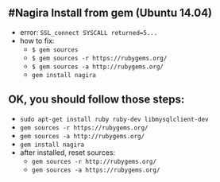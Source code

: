 #Nagira Install from gem (Ubuntu 14.04)
------
- error: `SSL_connect SYSCALL returned=5...`
- how to fix:
	- `$ gem sources`
	- `$ gem sources -r https://rubygems.org/`
	- `$ gem sources -a http://rubygems.org/`
	- `gem install nagira` 

## OK, you should follow those steps:
- `sudo apt-get install ruby ruby-dev libmysqlclient-dev`
- `gem sources -r https://rubygems.org/`
- `gem sources -a http://rubygems.org/`
- `gem install nagira`
- after installed, reset sources:
	- `gem sources -r http://rubygems.org/`
	- `gem sources -a https://rubygems.org/`
